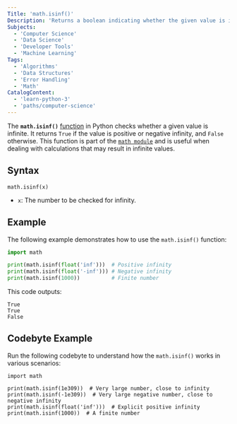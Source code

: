 ```yaml
---
Title: 'math.isinf()'
Description: 'Returns a boolean indicating whether the given value is infinite or not.'
Subjects:
  - 'Computer Science'
  - 'Data Science'
  - 'Developer Tools'
  - 'Machine Learning'
Tags:
  - 'Algorithms'
  - 'Data Structures'
  - 'Error Handling'
  - 'Math'
CatalogContent:
  - 'learn-python-3'
  - 'paths/computer-science'
---
```


The **`math.isinf()`** [function](https://www.codecademy.com/resources/docs/python/functions) in Python checks whether a given value is infinite. It returns `True` if the value is positive or negative infinity, and `False` otherwise. This function is part of the [`math module`](https://www.codecademy.com/resources/docs/python/math-module) and is useful when dealing with calculations that may result in infinite values.

## Syntax

```pseudo
math.isinf(x)
```

- `x`: The number to be checked for infinity.

## Example

The following example demonstrates how to use the `math.isinf()` function:

```py
import math

print(math.isinf(float('inf')))  # Positive infinity
print(math.isinf(float('-inf'))) # Negative infinity
print(math.isinf(1000))          # Finite number
```

This code outputs:

```shell
True
True
False
```

## Codebyte Example

Run the following codebyte to understand how the `math.isinf()` works in various scenarios:

```codebyte/python
import math

print(math.isinf(1e309))  # Very large number, close to infinity
print(math.isinf(-1e309))  # Very large negative number, close to negative infinity
print(math.isinf(float('inf')))  # Explicit positive infinity
print(math.isinf(1000))  # A finite number
```
